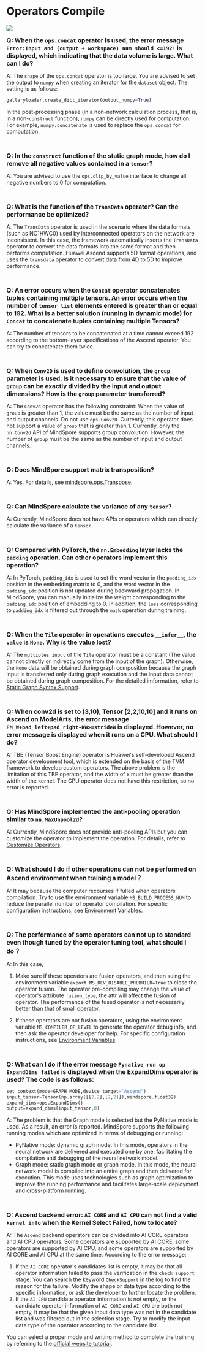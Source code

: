 # Operators Compile

<a href="https://gitee.com/mindspore/docs/blob/r1.9/docs/mindspore/source_en/faq/operators_compile.md" target="_blank"><img src="https://mindspore-website.obs.cn-north-4.myhuaweicloud.com/website-images/r1.9/resource/_static/logo_source_en.png"></a>

<font size=3>**Q: When the `ops.concat` operator is used, the error message `Error:Input and (output + workspace) num should <=192!` is displayed, which indicating that the data volume is large. What can I do?**</font>

A: The `shape` of the `ops.concat` operator is too large. You are advised to set the output to `numpy` when creating an iterator for the `dataset` object. The setting is as follows:

```python
gallaryloader.create_dict_iterator(output_numpy=True)
```

In the post-processing phase (in a non-network calculation process, that is, in a non-`construct` function), `numpy` can be directly used for computation. For example, `numpy.concatenate` is used to replace the `ops.concat` for computation.

<br/>

<font size=3>**Q: In the `construct` function of the static graph mode, how do I remove all negative values contained in a `tensor`?**</font>

A: You are advised to use the `ops.clip_by_value` interface to change all negative numbers to 0 for computation.

<br/>

<font size=3>**Q: What is the function of the `TransData` operator? Can the performance be optimized?**</font>

A: The `TransData` operator is used in the scenario where the data formats (such as NC1HWC0) used by interconnected operators on the network are inconsistent. In this case, the framework automatically inserts the `TransData` operator to convert the data formats into the same format and then performs computation. Huawei Ascend supports 5D format operations, and uses the `transdata` operator to convert data from 4D to 5D to improve performance.

<br/>

<font size=3>**Q: An error occurs when the `Concat` operator concatenates tuples containing multiple tensors. An error occurs when the number of `tensor list` elements entered is greater than or equal to 192. What is a better solution (running in dynamic mode) for `Concat` to concatenate tuples containing multiple Tensors?**</font>

A: The number of tensors to be concatenated at a time cannot exceed 192 according to the bottom-layer specifications of the Ascend operator. You can try to concatenate them twice.

<br/>

<font size=3>**Q: When `Conv2D` is used to define convolution, the `group` parameter is used. Is it necessary to ensure that the value of `group` can be exactly divided by the input and output dimensions? How is the `group` parameter transferred?**</font>

A: The `Conv2d` operator has the following constraint: When the value of `group` is greater than 1, the value must be the same as the number of input and output channels. Do not use `ops.Conv2D`. Currently, this operator does not support a value of `group` that is greater than 1. Currently, only the `nn.Conv2d` API of MindSpore supports group convolution. However, the number of `group` must be the same as the number of input and output channels.

<br/>

<font size=3>**Q: Does MindSpore support matrix transposition?**</font>

A: Yes. For details, see [mindspore.ops.Transpose](https://www.mindspore.cn/docs/en/r1.9/api_python/ops/mindspore.ops.Transpose.html#mindspore.ops.Transpose).

<br/>

<font size=3>**Q: Can MindSpore calculate the variance of any `tensor`?**</font>

A: Currently, MindSpore does not have APIs or operators which can directly calculate the variance of a `tensor`.

<br/>

<font size=3>**Q: Compared with PyTorch, the `nn.Embedding` layer lacks the `padding` operation. Can other operators implement this operation?**</font>

A: In PyTorch, `padding_idx` is used to set the word vector in the `padding_idx` position in the embedding matrix to 0, and the word vector in the `padding_idx` position is not updated during backward propagation.
In MindSpore, you can manually initialize the weight corresponding to the `padding_idx` position of embedding to 0. In addition, the `loss` corresponding to `padding_idx` is filtered out through the `mask` operation during training.

<br/>

<font size=3>**Q: When the `Tile` operator in operations executes `__infer__`, the `value` is `None`. Why is the value lost?**</font>

A: The `multiples input` of the `Tile` operator must be a constant (The value cannot directly or indirectly come from the input of the graph). Otherwise, the `None` data will be obtained during graph composition because the graph input is transferred only during graph execution and the input data cannot be obtained during graph composition. For the detailed imformation, refer to [Static Graph Syntax Support](https://www.mindspore.cn/docs/en/r1.9/note/static_graph_syntax_support.html).

<br/>

<font size=3>**Q: When conv2d is set to (3,10), Tensor [2,2,10,10] and it runs on Ascend on ModelArts, the error message `FM_W+pad_left+pad_right-KW>=strideW` is displayed. However, no error message is displayed when it runs on a CPU. What should I do?**</font>

A: TBE (Tensor Boost Engine) operator is Huawei's self-developed Ascend operator development tool, which is extended on the basis of the TVM framework to develop custom operators. The above problem is the limitation of this TBE operator, and the width of x must be greater than the width of the kernel. The CPU operator does not have this restriction, so no error is reported.

<br/>

<font size=3>**Q: Has MindSpore implemented the anti-pooling operation similar to `nn.MaxUnpool2d`?**</font>

A: Currently, MindSpore does not provide anti-pooling APIs but you can customize the operator to implement the operation. For details, refer to [Customize Operators](https://www.mindspore.cn/tutorials/experts/en/r1.9/operation/op_custom.html).

<br/>

<font size=3>**Q: What should I do if other operations can not be performed on Ascend environment when training a model？**</font>

A: It may because the computer recourses if fulled when operators compilation. Try to use the environment variable `MS_BUILD_PROCESS_NUM` to reduce the parallel number of operator compilation. For specific configuration instructions, see [Environment Variables](https://www.mindspore.cn/tutorials/experts/en/r1.9/env/env_var_list.html).

<br/>

<font size=3>**Q: The performance of some operators can not up to standard even though tuned by the operator tuning tool, what should I do？**</font>

A: In this case,

1. Make sure if these operators are fusion operators, and then suing the environment variable `export MS_DEV_DISABLE_PREBUILD=True` to close the operator fusion. The operator pre-compiling may change the value of operator's attribute `fusion_type`, the attr will affect the fusion of operator. The performance of the fused operator is not necessarily better than that of small operator.

2. If these operators are not fusion operators, using the environment variable `MS_COMPILER_OP_LEVEL` to generate the operator debug info, and then ask the operator developer for help. For specific configuration instructions, see [Environment Variables](https://www.mindspore.cn/tutorials/experts/en/r1.9/env/env_var_list.html).

<br/>

<font size=3>**Q: What can I do if the error message `Pynative run op ExpandDims failed` is displayed when the ExpandDims operator is used? The code is as follows:**</font>

```python
set_context(mode=GRAPH_MODE,device_target='Ascend')
input_tensor=Tensor(np.array([[2,2],[2,2]]),mindspore.float32)
expand_dims=ops.ExpandDims()
output=expand_dims(input_tensor,0)
```

A: The problem is that the Graph mode is selected but the PyNative mode is used. As a result, an error is reported. MindSpore supports the following running modes which are optimized in terms of debugging or running:

- PyNative mode: dynamic graph mode. In this mode, operators in the neural network are delivered and executed one by one, facilitating the compilation and debugging of the neural network model.
- Graph mode: static graph mode or graph mode. In this mode, the neural network model is compiled into an entire graph and then delivered for execution. This mode uses technologies such as graph optimization to improve the running performance and facilitates large-scale deployment and cross-platform running.

<br/>

<font size=3>**Q: Ascend backend error: `AI CORE` and `AI CPU` can not find a valid `kernel info` when the Kernel Select Failed, how to locate?**</font>

A: The `Ascend` backend operators can be divided into AI CORE operators and AI CPU operators. Some operators are supported by AI CORE, some operators are supported by AI CPU, and some operators are supported by AI CORE and AI CPU at the same time. According to the error message:

1. If the `AI CORE` operator's candidates list is empty, it may be that all operator information failed to pass the verification in the `check support` stage. You can search the keyword `CheckSupport` in the log to find the reason for the failure. Modify the shape or data type according to the specific information, or ask the developer to further locate the problem.
2. If the `AI CPU` candidate operator information is not empty, or the candidate operator information of `AI CORE` and `AI CPU` are both not empty, it may be that the given input data type was not in the candidate list and was filtered out in the selection stage. Try to modify the input data type of the operator according to the candidate list.

You can select a proper mode and writing method to complete the training by referring to the [official website tutorial](https://www.mindspore.cn/tutorials/en/r1.9/advanced/compute_graph/mode.html).
